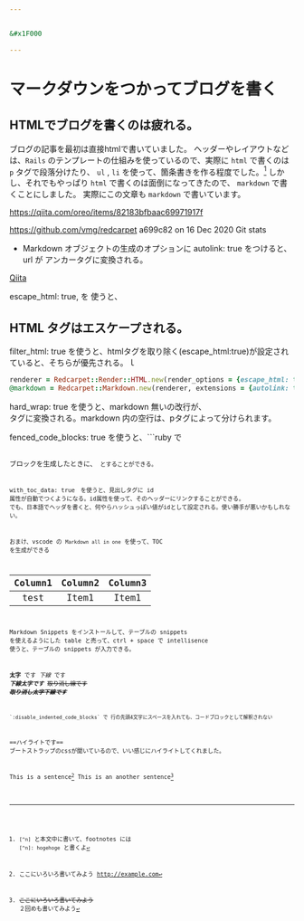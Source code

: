 ```yaml
---


&#x1F000

---
```





# マークダウンをつかってブログを書く
## HTMLでブログを書くのは疲れる。
ブログの記事を最初は直接htmlで書いていました。
ヘッダーやレイアウトなどは、`Rails` のテンプレートの仕組みを使っているので、実際に `html` で書くのは `p` タグで段落分けたり、
`ul` , `li` を使って、箇条書きを作る程度でした。[^3]
しかし、それでもやっぱり `html` で書くのは面倒になってきたので、 `markdown` で書くことにしました。
実際にこの文章も `markdown` で書いています。

https://qiita.com/oreo/items/82183bfbaac69971917f


[^1]: ここにいろいろ書いてみよう http://example.com
[^2]: ~~ここにいろいろ書いてみよう~~ ２回めも書いてみよう
[^3]: `[^n]` と本文中に書いて、footnotes には `[^n]: hogehoge` と書くよ

https://github.com/vmg/redcarpet
a699c82
on 16 Dec 2020
Git stats

* Markdown オブジェクトの生成のオプションに autolink: true をつけると、url が アンカータグに変換される。

[Qiita](http://qiita.com)

escape_html: true, を 使うと、<h2>HTML タグはエスケープされる。</h2>
filter_html: true を使うと、htmlタグを取り除く(escape_html:true)が設定されていると、そちらが優先される。ｌ

```ruby
renderer = Redcarpet::Render::HTML.new(render_options = {escape_html: true, hard_wrap: true, with_toc_data: true, prettify: true})
@markdown = Redcarpet::Markdown.new(renderer, extensions = {autolink: true})
```

hard_wrap: true を使うと、markdown 無いの改行が、<br> タグに変換される。markdown 内の空行は、pタグによって分けられます。

fenced_code_blocks: true を使うと、```ruby で <pre><code> ブロックを生成したときに、<code class="ruby"> とすることができる。

with_toc_data: true　を使うと、見出しタグに id 属性が自動でつくようになる。id属性を使って、そのヘッダーにリンクすることができる。
でも、日本語でヘッダを書くと、何やらハッシュっぽい値がidとして設定される。使い勝手が悪いかもしれない。

おまけ、vscode の `Markdown all in one` を使って、TOC を生成ができる

| Column1 | Column2 | Column3 |
| :-----: | :-----: | :-----: |
| test    | Item1   | Item1   |

Markdown Snippets をインストールして、テーブルの snippets を使えるようにした
table と売って、ctrl + space で intellisence 使うと、テーブルの snippets が入力できる。

**太字** です
_下線_ です **_下線太字です_**
~~取り消し線です~~  ~~_**取り消し太字下線です**_~~

    `:disable_indented_code_blocks` で 行の先頭4文字にスペースを入れても、コードブロックとして解釈されない

==ハイライトです== ブートストラップのcssが聞いているので、いい感じにハイライトしてくれました。

This is a sentence[^1]
This is an another sentence[^2]


